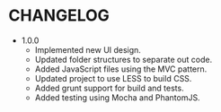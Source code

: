 # CHANGELOG

* 1.0.0
    - Implemented new UI design.
    - Updated folder structures to separate out code.
    - Added JavaScript files using the MVC pattern.
    - Updated project to use LESS to build CSS.
    - Added grunt support for build and tests.
    - Added testing using Mocha and PhantomJS.

